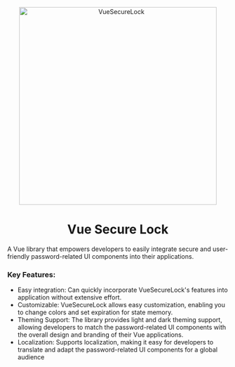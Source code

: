 <p align="center">
<img alt="VueSecureLock" title="vue secure lock logo" src="https://i.imgur.com/yKoJZrb.png" width="450">
</p>
<h1 align="center">Vue Secure Lock</h1>
<p>A Vue library that empowers developers to easily integrate secure and user-friendly password-related UI components into their applications. </p>

<h3>Key Features:</h3>
<ul>
    <li>Easy integration: Can quickly incorporate VueSecureLock's features into application without extensive effort.</li>
    <li>Customizable: VueSecureLock allows easy customization, enabling you to change colors and set expiration for state memory.</li>
    <li>Theming Support: The library provides light and dark theming support, allowing developers to match the password-related UI components with the overall design and branding of their Vue applications.</li>
    <li>Localization: Supports localization, making it easy for developers to translate and adapt the password-related UI components for a global audience</li>
</ul>

